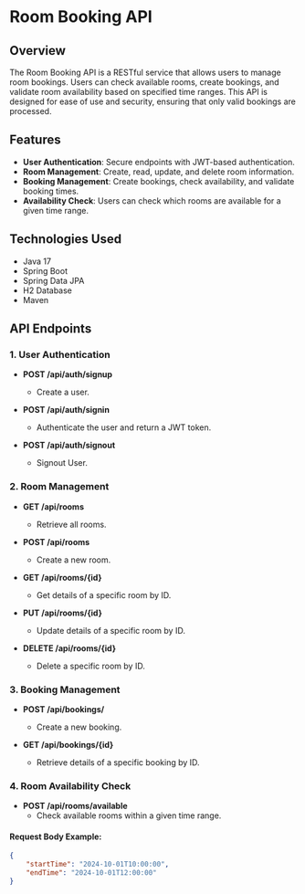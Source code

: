 # Room Booking API

## Overview

The Room Booking API is a RESTful service that allows users to manage room bookings. Users can check available rooms, create bookings, and validate room availability based on specified time ranges. This API is designed for ease of use and security, ensuring that only valid bookings are processed.

## Features

- **User Authentication**: Secure endpoints with JWT-based authentication.
- **Room Management**: Create, read, update, and delete room information.
- **Booking Management**: Create bookings, check availability, and validate booking times.
- **Availability Check**: Users can check which rooms are available for a given time range.

## Technologies Used

- Java 17
- Spring Boot
- Spring Data JPA
- H2 Database
- Maven

## API Endpoints

### 1. User Authentication

- **POST /api/auth/signup**
  - Create a user.

- **POST /api/auth/signin**
  - Authenticate the user and return a JWT token.

- **POST /api/auth/signout**
  - Signout User.

### 2. Room Management

- **GET /api/rooms**
  - Retrieve all rooms.

- **POST /api/rooms**
  - Create a new room.

- **GET /api/rooms/{id}**
  - Get details of a specific room by ID.

- **PUT /api/rooms/{id}**
  - Update details of a specific room by ID.

- **DELETE /api/rooms/{id}**
  - Delete a specific room by ID.

### 3. Booking Management

- **POST /api/bookings/**
  - Create a new booking.

- **GET /api/bookings/{id}**
  - Retrieve details of a specific booking by ID.

### 4. Room Availability Check

- **POST /api/rooms/available**
  - Check available rooms within a given time range.

#### Request Body Example:
```json
{
    "startTime": "2024-10-01T10:00:00",
    "endTime": "2024-10-01T12:00:00"
}